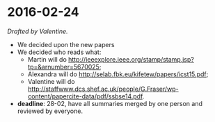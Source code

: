 # 2016-02-24
*Drafted by Valentine.*

- We decided upon the new papers
- We decided who reads what:
	- Martin will do http://ieeexplore.ieee.org/stamp/stamp.jsp?tp=&arnumber=5670025;
	- Alexandra will do http://selab.fbk.eu/kifetew/papers/icst15.pdf;
	- Valentine will do http://staffwww.dcs.shef.ac.uk/people/G.Fraser/wp-content/papercite-data/pdf/ssbse14.pdf.
- **deadline**: 28-02, have all summaries merged by one person and reviewed by everyone.